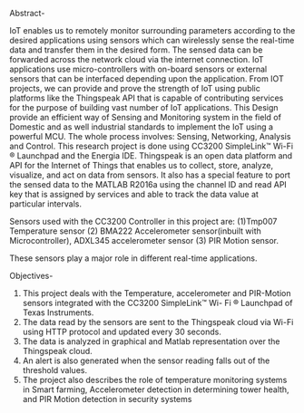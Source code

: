 
Abstract-

IoT enables us to remotely monitor surrounding parameters according to the desired applications using sensors which can wirelessly sense the real-time data and transfer them in the desired form. The sensed data can be forwarded across the network cloud via the internet connection. IoT applications use micro-controllers with on-board sensors or external sensors that can be interfaced depending upon the application. From IOT projects, we can provide and prove the strength of IoT using public platforms like the Thingspeak API that is capable of contributing services for the purpose of building vast number of IoT applications. This Design provide an efficient way of Sensing and Monitoring system in the field of Domestic and as well industrial standards to implement the IoT using a powerful MCU. The whole process involves: Sensing, Networking, Analysis and Control. This research project is done using CC3200 SimpleLink™ Wi-Fi ® Launchpad and the Energia IDE. Thingspeak is an open data platform and API for the Internet of Things that enables us to collect, store, analyze, visualize, and act on data from sensors. It also has a special feature to port the sensed data to the MATLAB R2016a using the channel ID and read API key that is assigned by services and able to track the data value at particular intervals.

Sensors used with the CC3200 Controller in this project are: 
(1)Tmp007 Temperature sensor  (2) BMA222 Accelerometer sensor(inbuilt with Microcontroller), ADXL345 accelerometer sensor (3) PIR Motion sensor.

These sensors play a major role in different real-time applications. 

Objectives-
1) This project deals with the Temperature, accelerometer and PIR-Motion sensors integrated with the CC3200 SimpleLink™ Wi- Fi ® Launchpad of Texas Instruments. 
2) The data read by the sensors are sent to the Thingspeak cloud via Wi-Fi using HTTP protocol and updated every 30 seconds. 
3) The data is analyzed in graphical and Matlab representation over the Thingspeak cloud.
4) An alert is also generated when the sensor reading falls out of the threshold values. 
5) The project also describes the role of temperature monitoring systems in Smart farming, Accelerometer detection in determining tower health, and PIR Motion detection in        security systems
